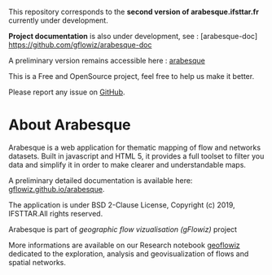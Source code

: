 This repository corresponds to the **second version of arabesque.ifsttar.fr** currently under development.

**Project documentation** is also under development, see : [arabesque-doc] https://github.com/gflowiz/arabesque-doc

A preliminary version remains accessible here : [arabesque](https://github.com/gflowiz/arabesque/blob/master/README.md)

This is a Free and OpenSource project, feel free to help us make it better.

Please report any issue on [GitHub](https://github.com/gflowiz/arabesque).


# About Arabesque

Arabesque is a web application for thematic mapping of flow and networks datasets.
Built in javascript and HTML 5, it provides a full toolset to filter you data
and simplify it in order to make clearer and understandable maps.

A preliminary detailed documentation is available here: [gflowiz.github.io/arabesque](https://gflowiz.github.io/arabesque/).

The application is under BSD 2-Clause License, Copyright (c) 2019, IFSTTAR.All rights reserved. 

Arabesque is part of *geographic flow vizualisation (gFlowiz)* project

More informations are available on our Research notebook [geoflowiz](https://geoflowiz.hypotheses.org/) dedicated to the exploration, analysis and geovisualization of flows and spatial networks.

